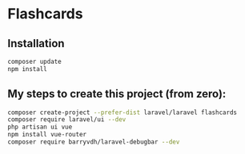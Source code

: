 # Flashcards

## Installation
```bash
composer update
npm install
```

## My steps to create this project (from zero):
```bash
composer create-project --prefer-dist laravel/laravel flashcards
composer require laravel/ui --dev
php artisan ui vue
npm install vue-router
composer require barryvdh/laravel-debugbar --dev
```
